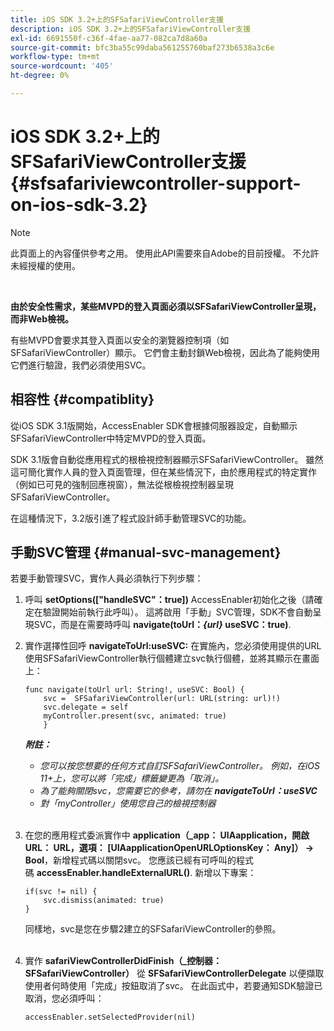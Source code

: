 ```yaml
---
title: iOS SDK 3.2+上的SFSafariViewController支援
description: iOS SDK 3.2+上的SFSafariViewController支援
exl-id: 6691550f-c36f-4fae-aa77-082ca7d8a60a
source-git-commit: bfc3ba55c99daba561255760baf273b6538a3c6e
workflow-type: tm+mt
source-wordcount: '405'
ht-degree: 0%

---
```


# iOS SDK 3.2+上的SFSafariViewController支援 {#sfsafariviewcontroller-support-on-ios-sdk-3.2}

>[!NOTE]
>
>此頁面上的內容僅供參考之用。 使用此API需要來自Adobe的目前授權。 不允許未經授權的使用。

</br>


**由於安全性需求，某些MVPD的登入頁面必須以SFSafariViewController呈現，而非Web檢視。**

有些MVPD會要求其登入頁面以安全的瀏覽器控制項（如SFSafariViewController）顯示。 它們會主動封鎖Web檢視，因此為了能夠使用它們進行驗證，我們必須使用SVC。 

## 相容性 {#compatiblity}

從iOS SDK 3.1版開始，AccessEnabler SDK會根據伺服器設定，自動顯示SFSafariViewController中特定MVPD的登入頁面。

SDK 3.1版會自動從應用程式的根檢視控制器顯示SFSafariViewController。 雖然這可簡化實作人員的登入頁面管理，但在某些情況下，由於應用程式的特定實作（例如已可見的強制回應視窗），無法從根檢視控制器呈現SFSafariViewController。

在這種情況下，3.2版引進了程式設計師手動管理SVC的功能。

## 手動SVC管理 {#manual-svc-management}

若要手動管理SVC，實作人員必須執行下列步驟：
 

1. 呼叫 **setOptions([&quot;handleSVC&quot;：true])** AccessEnabler初始化之後（請確定在驗證開始前執行此呼叫）。 這將啟用「手動」SVC管理，SDK不會自動呈現SVC，而是在需要時呼叫 **navigate(toUrl：*{url}* useSVC：true)**.  

1. 實作選擇性回呼 **navigateToUrl:useSVC:** 在實施內，您必須使用提供的URL使用SFSafariViewController執行個體建立svc執行個體，並將其顯示在畫面上：

   ```obj-c
   func navigate(toUrl url: String!, useSVC: Bool) {
       svc =  SFSafariViewController(url: URL(string: url)!)
       svc.delegate = self
       myController.present(svc, animated: true)
       }
   ```

   ***附註：***

   - *您可以按您想要的任何方式自訂SFSafariViewController。 例如，在iOS 11+上，您可以將「完成」標籤變更為「取消」。*
   - *為了能夠關閉svc，您需要它的參考，請勿在 **navigateToUrl：useSVC***
   - *對「myController」使用您自己的檢視控制器*\
       

1. 在您的應用程式委派實作中 **application（\_app： UIAapplication，開啟URL： URL，選項： \[UIAapplicationOpenURLOptionsKey： Any\]） -\> Bool**，新增程式碼以關閉svc。 您應該已經有可呼叫的程式碼 **accessEnabler.handleExternalURL()**. 新增以下專案：

   ```obj-c
   if(svc != nil) {
       svc.dismiss(animated: true)
   }
   ```

   同樣地，svc是您在步驟2建立的SFSafariViewController的參照。\
    

1. 實作 **safariViewControllerDidFinish（\_控制器： SFSafariViewController）** 從 **SFSafariViewControllerDelegate** 以便擷取使用者何時使用「完成」按鈕取消了svc。 在此函式中，若要通知SDK驗證已取消，您必須呼叫：

   ```obj-c
   accessEnabler.setSelectedProvider(nil)
   ```
